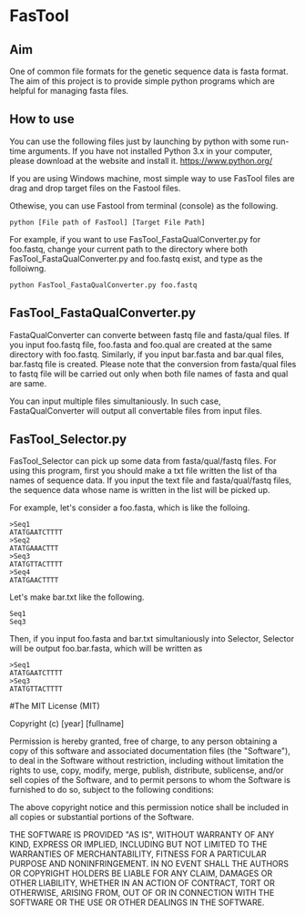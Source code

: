 # FasTool
## Aim
One of common file formats for the genetic sequence data is fasta format.
The aim of this project is to provide simple python programs which are helpful for managing fasta files.

## How to use
You can use the following files just by launching by python with some run-time arguments.
If you have not installed Python 3.x in your computer, please download at the website and install it.
https://www.python.org/

If you are using Windows machine, most simple way to use FasTool files are drag and drop target files on the Fastool files.

Othewise, you can use Fastool from terminal (console) as the following.
```
python [File path of FasTool] [Target File Path]
```
For example, if you want to use FasTool_FastaQualConverter.py for foo.fastq, change your current path to the directory where both FasTool_FastaQualConverter.py and foo.fastq exist, and type as the folloiwng.
```
python FasTool_FastaQualConverter.py foo.fastq
```

## FasTool_FastaQualConverter.py
FastaQualConverter can converte between fastq file and fasta/qual files.
If you input foo.fastq file, foo.fasta and foo.qual are created at the same directory with foo.fastq.
Similarly, if you input bar.fasta and bar.qual files, bar.fastq file is created. Please note that the conversion from fasta/qual files to fastq file will be carried out only when both file names of fasta and qual are same.

You can input multiple files simultaniously. In such case, FastaQualConverter will output all convertable files from input files.

## FasTool_Selector.py
FasTool_Selector can pick up some data from fasta/qual/fastq files.
For using this program, first you should make a txt file written the list of tha names of sequence data.
If you input the text file and fasta/qual/fastq files, the sequence data whose name is written in the list will be picked up.

For example, let's consider a foo.fasta, which is like the folloing.
```
>Seq1
ATATGAATCTTTT
>Seq2
ATATGAAACTTT
>Seq3
ATATGTTACTTTT
>Seq4
ATATGAACTTTT
```
Let's make bar.txt like the following.
```
Seq1
Seq3
```
Then, if you input foo.fasta and bar.txt simultaniously into Selector, Selector will be output foo.bar.fasta, which will be written as
```
>Seq1
ATATGAATCTTTT
>Seq3
ATATGTTACTTTT
```

#The MIT License (MIT)

Copyright (c) [year] [fullname]

Permission is hereby granted, free of charge, to any person obtaining a copy
of this software and associated documentation files (the "Software"), to deal
in the Software without restriction, including without limitation the rights
to use, copy, modify, merge, publish, distribute, sublicense, and/or sell
copies of the Software, and to permit persons to whom the Software is
furnished to do so, subject to the following conditions:

The above copyright notice and this permission notice shall be included in all
copies or substantial portions of the Software.

THE SOFTWARE IS PROVIDED "AS IS", WITHOUT WARRANTY OF ANY KIND, EXPRESS OR
IMPLIED, INCLUDING BUT NOT LIMITED TO THE WARRANTIES OF MERCHANTABILITY,
FITNESS FOR A PARTICULAR PURPOSE AND NONINFRINGEMENT. IN NO EVENT SHALL THE
AUTHORS OR COPYRIGHT HOLDERS BE LIABLE FOR ANY CLAIM, DAMAGES OR OTHER
LIABILITY, WHETHER IN AN ACTION OF CONTRACT, TORT OR OTHERWISE, ARISING FROM,
OUT OF OR IN CONNECTION WITH THE SOFTWARE OR THE USE OR OTHER DEALINGS IN THE
SOFTWARE.
